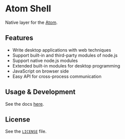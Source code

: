 # Atom Shell

Native layer for the [Atom](https://github.com/github/atom).

## Features

* Write desktop applications with web techniques
* Support built-in and third-party modules of node.js
* Support native node.js modules
* Extended built-in modules for desktop programming
* JavaScript on browser side
* Easy API for cross-process communication

## Usage & Development

See the docs [here](https://github.com/atom/atom-shell/tree/master/docs).

## License

See the [`LICENSE`](LICENSE) file.

